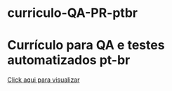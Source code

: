 # curriculo-QA-PR-ptbr
<h1>Currículo para QA e testes automatizados pt-br</h1>
<a href="https://paulorochacode.github.io/curriculo-QA-PR-ptbr/">Click aqui para visualizar</a>
